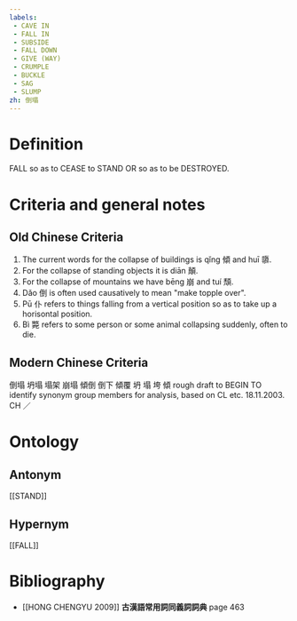 ```yaml
---
labels: 
 - CAVE IN
 - FALL IN
 - SUBSIDE
 - FALL DOWN
 - GIVE (WAY)
 - CRUMPLE
 - BUCKLE
 - SAG
 - SLUMP
zh: 倒塌
---
```


# Definition
FALL so as to CEASE to STAND OR so as to be DESTROYED.
# Criteria and general notes
## Old Chinese Criteria
1. The current words for the collapse of buildings is qǐng 傾 and huī 隳.
2. For the collapse of standing objects it is diān 顛.
3. For the collapse of mountains we have bēng 崩 and tuí 頹.
4. Dǎo 倒 is often used causatively to mean "make topple over".
5. Pū 仆 refers to things falling from a vertical position so as to take up a horisontal position.
6. Bì 斃 refers to some person or some animal collapsing suddenly, often to die.
## Modern Chinese Criteria
倒塌
坍塌
塌架
崩塌
傾倒
倒下
傾覆
坍
塌
垮
傾
rough draft to BEGIN TO identify synonym group members for analysis, based on CL etc. 18.11.2003. CH ／
# Ontology

## Antonym
[[STAND]]
## Hypernym
[[FALL]]
# Bibliography
- [[HONG CHENGYU 2009]]
**古漢語常用詞同義詞詞典** page 463
